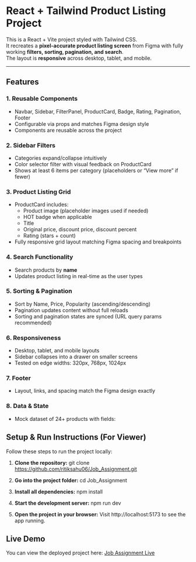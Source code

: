 # React + Tailwind Product Listing Project

This is a React + Vite project styled with Tailwind CSS.  
It recreates a **pixel-accurate product listing screen** from Figma with fully working **filters, sorting, pagination, and search**.  
The layout is **responsive** across desktop, tablet, and mobile.

---

## Features

### 1. Reusable Components
- Navbar, Sidebar, FilterPanel, ProductCard, Badge, Rating, Pagination, Footer
- Configurable via props and matches Figma design style
- Components are reusable across the project

### 2. Sidebar Filters
- Categories expand/collapse intuitively
- Color selector filter with visual feedback on ProductCard
- Shows at least 6 items per category (placeholders or “View more” if fewer)

### 3. Product Listing Grid
- ProductCard includes:
  - Product image (placeholder images used if needed)
  - HOT badge when applicable
  - Title
  - Original price, discount price, discount percent
  - Rating (stars + count)
- Fully responsive grid layout matching Figma spacing and breakpoints

### 4. Search Functionality
- Search products by **name**
- Updates product listing in real-time as the user types

### 5. Sorting & Pagination
- Sort by Name, Price, Popularity (ascending/descending)
- Pagination updates content without full reloads
- Sorting and pagination states are synced (URL query params recommended)

### 6. Responsiveness
- Desktop, tablet, and mobile layouts
- Sidebar collapses into a drawer on smaller screens
- Tested on edge widths: 320px, 768px, 1024px

### 7. Footer
- Layout, links, and spacing match the Figma design exactly

### 8. Data & State
- Mock dataset of 24+ products with fields:


## Setup & Run Instructions (For Viewer)

Follow these steps to run the project locally:

1. **Clone the repository:**
git clone https://github.com/ritiksahu06/Job_Assignment.git

2. **Go into the project folder:**
cd Job_Assignment

3. **Install all dependencies:**
npm install

4. **Start the development server:**
npm run dev

5. **Open the project in your browser:**
Visit http://localhost:5173
 to see the app running.

 ## Live Demo

You can view the deployed project here: [Job Assignment Live](https://job-assignment-murex.vercel.app/)
